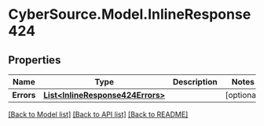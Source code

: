 # CyberSource.Model.InlineResponse424
## Properties

Name | Type | Description | Notes
------------ | ------------- | ------------- | -------------
**Errors** | [**List&lt;InlineResponse424Errors&gt;**](InlineResponse424Errors.md) |  | [optional] 

[[Back to Model list]](../README.md#documentation-for-models) [[Back to API list]](../README.md#documentation-for-api-endpoints) [[Back to README]](../README.md)

